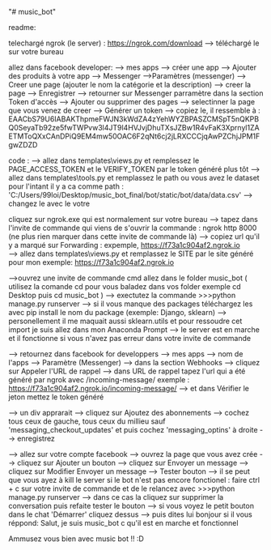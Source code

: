 "# music_bot" 

readme:

telechargé ngrok (le server) : https://ngrok.com/download   --> téléchargé le sur votre bureau

allez dans facebook developer:
--> mes apps --> créer une app --> Ajouter des produits à votre app --> Messenger 
-->Paramètres (messenger) --> Creer une page (ajouter le nom la catégorie et la description) --> creer la page 
--> Enregistrer --> retourner sur Messenger parramètre dans la section Token d'accès --> Ajouter ou supprimer des pages
--> selectinner la page que vous venez de creer --> Générer un token 
--> copiez le, il ressemble à : EAACbS79U6IABAKThpmeFWJN3kWdZA4zYehWYZBPASZCMSpT5nQKPBQ0SeyaTb92ze5fwTWPvw3l4JT9l4HVJvjDhuTXsJZBw1R4vFaK3Xprnyl1ZAETMToQXxCAnDPiQ9EM4mw50OAC6F2qNt6cj2jLRXCCCjqAwPZChjJPM1FgwZDZD 

code :
--> allez dans templates\views.py et remplessez le PAGE_ACCESS_TOKEN et le VERIFY_TOKEN par le token généré plus tôt
--> allez dans templates\tools.py et remplassez le path ou vous avez le dataset 
pour l'intant il y a ca comme path : 'C:/Users/99loi/Desktop/music_bot_final/bot/static/bot/data/data.csv'
--> changez le avec le votre 

cliquez sur ngrok.exe qui est normalement sur votre bureau 
--> tapez dans l'invite de commande qui viens de s'ouvrir la commande  : ngrok http 8000   (ne plus rien marquer dans cette invite de commande là) 
--> copiez url qu'il y a marqué sur Forwarding : expemple, https://f73a1c904af2.ngrok.io  
--> allez dans templates\views.py et remplassez le SITE par le site généré pour mon exemple: https://f73a1c904af2.ngrok.io

-->ouvrez une invite de commande cmd allez dans le folder music_bot ( utilisez la comande cd pour vous baladez dans vos folder exemple cd Desktop puis cd music_bot )
--> exectutez la commande >>>python manage.py runserver
   --> si il vous manque des packages téléchargez les avec pip install le nom du package (exemple: Django, sklearn) 
   --> personellement il me maquait aussi sklearn.utils et pour ressoudre cet import je suis allez dans mon Anaconda Prompt
--> le server est en marche et il fonctionne si vous n'avez pas erreur dans votre invite de commande   

--> retournez dans facebook for developpers --> mes apps --> nom de l'apps --> Paramètre (Messenger)
--> dans la section Webhooks --> cliquez sur Appeler l'URL de rappel
--> dans URL de rappel tapez l'url qui a été généré par ngrok avec /incoming-message/ exemple : https://f73a1c904af2.ngrok.io/incoming-message/
--> et dans Vérifier le jeton mettez le token généré 

--> un div apprarait --> cliquez sur Ajoutez des abonnements 
--> cochez tous ceux de gauche, tous ceux du millieu sauf 'messaging_checkout_updates' et puis cochez 'messaging_optins' à droite 
--> enregistrez

--> allez sur votre compte facebook --> ouvrez la page que vous avez crée
--> cliquez sur Ajouter un bouton --> cliquez sur Envoyer un message
--> cliquez sur Modifier Envoyer un message --> Tester bouton 
--> il se peut que vous ayez à kill le server si le bot n'est pas encore fonctionel : faire ctrl + c sur votre invite de commande et de le relancez avec >>>python manage.py runserver
   --> dans ce cas la cliquez sur supprimer la conversation puis refaite tester le bouton
--> si vous voyez le petit bouton dans le chat 'Démarrer' cliquez dessus 
--> puis dites lui bonjour si il vous réppond: Salut, je suis music_bot c qu'il est en marche et fonctionnel


Ammusez vous bien avec music bot  !! :D
